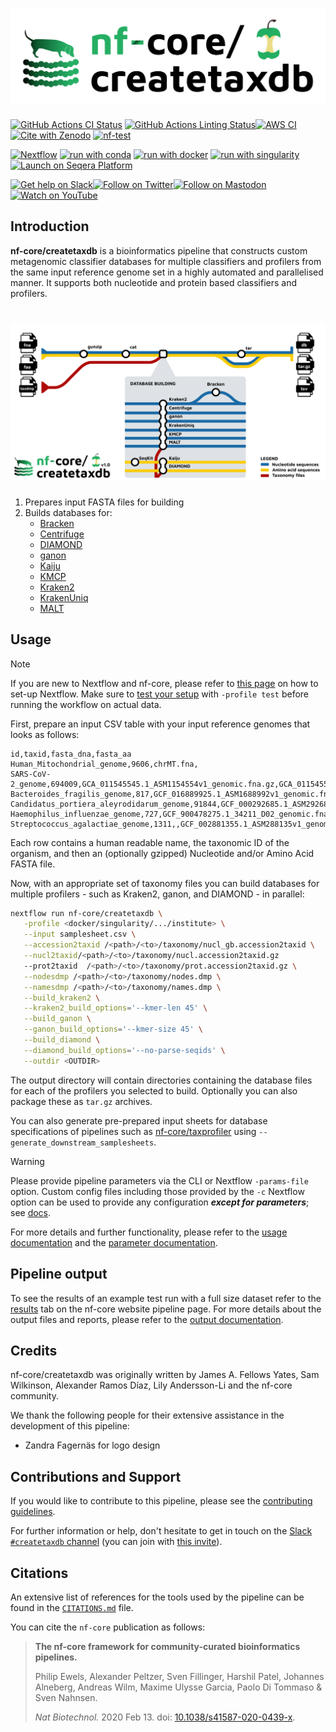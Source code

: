 <h1>
  <picture>
    <source media="(prefers-color-scheme: dark)" srcset="docs/images/nf-core-createtaxdb_logo_dark_tax.png">
    <img alt="nf-core/createtaxdb" src="docs/images/nf-core-createtaxdb_logo_light_tax.png">
  </picture>
</h1>

[![GitHub Actions CI Status](https://github.com/nf-core/createtaxdb/actions/workflows/ci.yml/badge.svg)](https://github.com/nf-core/createtaxdb/actions/workflows/ci.yml)
[![GitHub Actions Linting Status](https://github.com/nf-core/createtaxdb/actions/workflows/linting.yml/badge.svg)](https://github.com/nf-core/createtaxdb/actions/workflows/linting.yml)[![AWS CI](https://img.shields.io/badge/CI%20tests-full%20size-FF9900?labelColor=000000&logo=Amazon%20AWS)](https://nf-co.re/createtaxdb/results)[![Cite with Zenodo](http://img.shields.io/badge/DOI-10.5281/zenodo.XXXXXXX-1073c8?labelColor=000000)](https://doi.org/10.5281/zenodo.XXXXXXX)
[![nf-test](https://img.shields.io/badge/unit_tests-nf--test-337ab7.svg)](https://www.nf-test.com)

[![Nextflow](https://img.shields.io/badge/nextflow%20DSL2-%E2%89%A524.04.2-23aa62.svg)](https://www.nextflow.io/)
[![run with conda](http://img.shields.io/badge/run%20with-conda-3EB049?labelColor=000000&logo=anaconda)](https://docs.conda.io/en/latest/)
[![run with docker](https://img.shields.io/badge/run%20with-docker-0db7ed?labelColor=000000&logo=docker)](https://www.docker.com/)
[![run with singularity](https://img.shields.io/badge/run%20with-singularity-1d355c.svg?labelColor=000000)](https://sylabs.io/docs/)
[![Launch on Seqera Platform](https://img.shields.io/badge/Launch%20%F0%9F%9A%80-Seqera%20Platform-%234256e7)](https://cloud.seqera.io/launch?pipeline=https://github.com/nf-core/createtaxdb)

[![Get help on Slack](http://img.shields.io/badge/slack-nf--core%20%23createtaxdb-4A154B?labelColor=000000&logo=slack)](https://nfcore.slack.com/channels/createtaxdb)[![Follow on Twitter](http://img.shields.io/badge/twitter-%40nf__core-1DA1F2?labelColor=000000&logo=twitter)](https://twitter.com/nf_core)[![Follow on Mastodon](https://img.shields.io/badge/mastodon-nf__core-6364ff?labelColor=FFFFFF&logo=mastodon)](https://mstdn.science/@nf_core)[![Watch on YouTube](http://img.shields.io/badge/youtube-nf--core-FF0000?labelColor=000000&logo=youtube)](https://www.youtube.com/c/nf-core)

## Introduction

**nf-core/createtaxdb** is a bioinformatics pipeline that constructs custom metagenomic classifier databases for multiple classifiers and profilers from the same input reference genome set in a highly automated and parallelised manner. It supports both nucleotide and protein based classifiers and profilers.

<h1>
  <picture>
    <source media="(prefers-color-scheme: dark)" srcset="assets/createtaxdb-metromap-diagram-dark.png">
    <img alt="nf-core/createtaxdb" src="assets/createtaxdb-metromap-diagram-light.png">
  </picture>
</h1>

1. Prepares input FASTA files for building
2. Builds databases for:
   - [Bracken](https://doi.org/10.7717/peerj-cs.104)
   - [Centrifuge](https://doi.org/10.1101/gr.210641.116)
   - [DIAMOND](https://doi.org/10.1038/nmeth.3176)
   - [ganon](https://doi.org/10.1093/bioinformatics/btaa458)
   - [Kaiju](https://doi.org/10.1038/ncomms11257)
   - [KMCP](https://doi.org/10.1093/bioinformatics/btac845)
   - [Kraken2](https://doi.org/10.1186/s13059-019-1891-0)
   - [KrakenUniq](https://doi.org/10.1186/s13059-018-1568-0)
   - [MALT](https://doi.org/10.1038/s41559-017-0446-6)

## Usage

> [!NOTE]
> If you are new to Nextflow and nf-core, please refer to [this page](https://nf-co.re/docs/usage/installation) on how to set-up Nextflow. Make sure to [test your setup](https://nf-co.re/docs/usage/introduction#how-to-run-a-pipeline) with `-profile test` before running the workflow on actual data.

First, prepare an input CSV table with your input reference genomes that looks as follows:

```csv
id,taxid,fasta_dna,fasta_aa
Human_Mitochondrial_genome,9606,chrMT.fna,
SARS-CoV-2_genome,694009,GCA_011545545.1_ASM1154554v1_genomic.fna.gz,GCA_011545545.1_ASM1154554v1_genomic.faa.gz
Bacteroides_fragilis_genome,817,GCF_016889925.1_ASM1688992v1_genomic.fna.gz,GCF_016889925.1_ASM1688992v1_genomic.faa.gz
Candidatus_portiera_aleyrodidarum_genome,91844,GCF_000292685.1_ASM29268v1_genomic.fna,GCF_000292685.1_ASM29268v1_genomic.faa
Haemophilus_influenzae_genome,727,GCF_900478275.1_34211_D02_genomic.fna,GCF_900478275.1_34211_D02_genomic.faa
Streptococcus_agalactiae_genome,1311,,GCF_002881355.1_ASM288135v1_genomic.faa
```

Each row contains a human readable name, the taxonomic ID of the organism, and then an (optionally gzipped) Nucleotide and/or Amino Acid FASTA file.

Now, with an appropriate set of taxonomy files you can build databases for multiple profilers - such as Kraken2, ganon, and DIAMOND - in parallel:

```bash
nextflow run nf-core/createtaxdb \
   -profile <docker/singularity/.../institute> \
   --input samplesheet.csv \
   --accession2taxid /<path>/<to>/taxonomy/nucl_gb.accession2taxid \
   --nucl2taxid/<path>/<to>/taxonomy/nucl.accession2taxid.gz
   --prot2taxid  /<path>/<to>/taxonomy/prot.accession2taxid.gz \
   --nodesdmp /<path>/<to>/taxonomy/nodes.dmp \
   --namesdmp /<path>/<to>/taxonomy/names.dmp \
   --build_kraken2 \
   --kraken2_build_options='--kmer-len 45' \
   --build_ganon \
   --ganon_build_options='--kmer-size 45' \
   --build_diamond \
   --diamond_build_options='--no-parse-seqids' \
   --outdir <OUTDIR>
```

The output directory will contain directories containing the database files for each of the profilers you selected to build.
Optionally you can also package these as `tar.gz` archives.

You can also generate pre-prepared input sheets for database specifications of pipelines such as [nf-core/taxprofiler](https://nf-co.re/taxprofiler) using `--generate_downstream_samplesheets`.

> [!WARNING]
> Please provide pipeline parameters via the CLI or Nextflow `-params-file` option. Custom config files including those provided by the `-c` Nextflow option can be used to provide any configuration _**except for parameters**_; see [docs](https://nf-co.re/docs/usage/getting_started/configuration#custom-configuration-files).

For more details and further functionality, please refer to the [usage documentation](https://nf-co.re/createtaxdb/usage) and the [parameter documentation](https://nf-co.re/createtaxdb/parameters).

## Pipeline output

To see the results of an example test run with a full size dataset refer to the [results](https://nf-co.re/createtaxdb/results) tab on the nf-core website pipeline page.
For more details about the output files and reports, please refer to the
[output documentation](https://nf-co.re/createtaxdb/output).

## Credits

nf-core/createtaxdb was originally written by James A. Fellows Yates, Sam Wilkinson, Alexander Ramos Díaz, Lily Andersson-Li and the nf-core community.

We thank the following people for their extensive assistance in the development of this pipeline:

- Zandra Fagernäs for logo design

## Contributions and Support

If you would like to contribute to this pipeline, please see the [contributing guidelines](.github/CONTRIBUTING.md).

For further information or help, don't hesitate to get in touch on the [Slack `#createtaxdb` channel](https://nfcore.slack.com/channels/createtaxdb) (you can join with [this invite](https://nf-co.re/join/slack)).

## Citations

<!-- TODO nf-core: Add citation for pipeline after first release. Uncomment lines below and update Zenodo doi and badge at the top of this file. -->
<!-- If you use nf-core/createtaxdb for your analysis, please cite it using the following doi: [10.5281/zenodo.XXXXXX](https://doi.org/10.5281/zenodo.XXXXXX) -->

An extensive list of references for the tools used by the pipeline can be found in the [`CITATIONS.md`](CITATIONS.md) file.

You can cite the `nf-core` publication as follows:

> **The nf-core framework for community-curated bioinformatics pipelines.**
>
> Philip Ewels, Alexander Peltzer, Sven Fillinger, Harshil Patel, Johannes Alneberg, Andreas Wilm, Maxime Ulysse Garcia, Paolo Di Tommaso & Sven Nahnsen.
>
> _Nat Biotechnol._ 2020 Feb 13. doi: [10.1038/s41587-020-0439-x](https://dx.doi.org/10.1038/s41587-020-0439-x).
